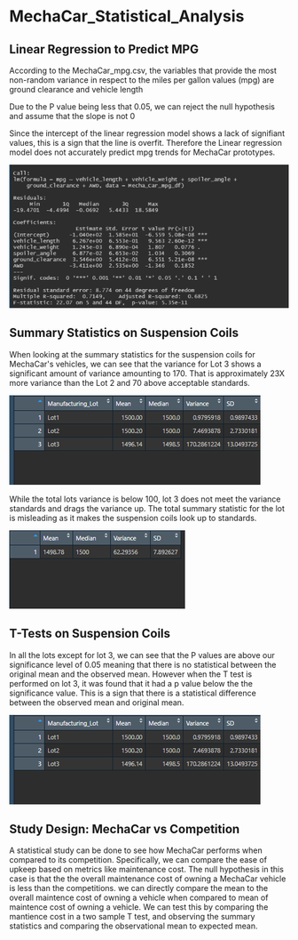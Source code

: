 # MechaCar_Statistical_Analysis

## Linear Regression to Predict MPG

According to the MechaCar_mpg.csv, the variables that provide the most non-random variance in respect to the miles per gallon values (mpg) are ground clearance and vehicle length 

Due to the P value being less that 0.05, we can reject the null hypothesis and assume that the slope is not 0 


Since the intercept of the linear regression model shows a lack of signifiant values, this is a sign that the line is overfit. Therefore the Linear regression model does not accurately predict mpg trends for MechaCar prototypes.  

![linear regression coefficients and values](https://github.com/ChristopheGarcia1/MechaCar_Statistical_Analysis/blob/main/linear_regression_modeling.png)

## Summary Statistics on Suspension Coils

When looking at the summary statistics for the suspension coils for MechaCar's vehicles, we can see that the variance for Lot 3 shows a significant amount of variance amounting to 170. That is approximately 23X more variance than the Lot 2 and 70 above acceptable standards.

![Lot summary and variance](https://github.com/ChristopheGarcia1/MechaCar_Statistical_Analysis/blob/main/lot_summary.png)


While the total lots variance is below 100, lot 3 does not meet the variance standards and drags the variance up. The total summary statistic for the lot is misleading as it makes the suspension coils look up to standards. 

![total lot summary and variance](https://github.com/ChristopheGarcia1/MechaCar_Statistical_Analysis/blob/main/total_summary.png)


## T-Tests on Suspension Coils

In all the lots except for lot 3, we can see that the P values are above our significance level of 0.05 meaning that there is no statistical between the original mean and the observed mean. However when the T test is performed on lot 3, it was found that it had a p value below the the significance value. This is a sign that there is a statistical difference between the observed mean and original mean. 


![T-test of all the lots](https://github.com/ChristopheGarcia1/MechaCar_Statistical_Analysis/blob/main/lot_summary.png)

## Study Design: MechaCar vs Competition

A statistical study can be done to see how MechaCar performs when compared to its competition. Specifically, we can compare the ease of upkeep based on metrics like maintenance cost. The null hypothesis in this case is that the the overall maintenance cost of owning a MechaCar vehicle is less than the competitions. we can directly compare the mean to the overall maintence cost of owning a vehicle when compared to mean of maintence cost of owning a vehicle. We can test this by comparing the mantience cost in a two sample T test, and observing the summary statistics and comparing the observational mean to expected mean. 
